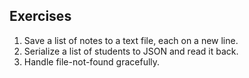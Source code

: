## Exercises
1) Save a list of notes to a text file, each on a new line.
2) Serialize a list of students to JSON and read it back.
3) Handle file-not-found gracefully.
